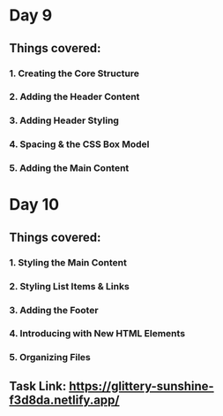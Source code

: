 # Day 9
## Things covered:
### 1. Creating the Core Structure
### 2. Adding the Header Content
### 3. Adding Header Styling
### 4. Spacing & the CSS Box Model
### 5. Adding the Main Content
##
# Day 10
## Things covered:
### 1. Styling the Main Content
### 2. Styling List Items & Links
### 3. Adding the Footer
### 4. Introducing with New HTML Elements
### 5. Organizing Files
##
## Task Link: https://glittery-sunshine-f3d8da.netlify.app/